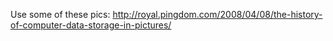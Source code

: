 
Use some of these pics: http://royal.pingdom.com/2008/04/08/the-history-of-computer-data-storage-in-pictures/
